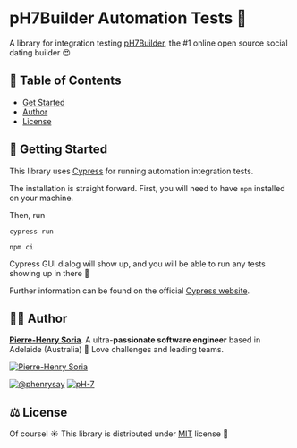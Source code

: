 # pH7Builder Automation Tests 🤖

A library for integration testing [pH7Builder](https://github.com/pH7Software/pH7-Social-Dating-CMS), the #1 online open source
social dating builder 😍

## 📖 Table of Contents
- [Get Started](#-getting-started)
- [Author](#-author)
- [License](#-license)

## 📖 Getting Started

This library uses [Cypress](https://cypress.io) for running automation integration tests.

The installation is straight forward. First, you will need to have `npm` installed on your machine.

Then, run
```console
cypress run

npm ci
```

Cypress GUI dialog will show up, and you will be able to run any tests showing up in there 🙂


Further information can be found on the official [Cypress website](https://cypress.io).

## 🧑‍🍳 Author

**[Pierre-Henry Soria](https://ph7.me)**. A ultra-**passionate software engineer** based in Adelaide (Australia) 🌴 Love
challenges and leading teams.

[![Pierre-Henry Soria](https://s.gravatar.com/avatar/a210fe61253c43c869d71eaed0e90149?s=200)](https://ph7.me 'Pierre-Henry Soria resume')

[![@phenrysay][twitter-image]](https://twitter.com/phenrysay "Follow Me on Twitter") [![pH-7][github-image]](https://github.com/pH-7 "Follow Me GitHub @pH-7")

## ⚖️ License

Of course! ☀️ This library is distributed under [MIT](https://github.com/pH-7/CuteLinkNames/blob/main/LICENSE.md)
license 🎉


<!-- GitHub's Markdown reference links -->
[twitter-image]: https://img.shields.io/badge/Twitter-1DA1F2?style=for-the-badge&logo=twitter&logoColor=white
[github-image]: https://img.shields.io/badge/GitHub-100000?style=for-the-badge&logo=github&logoColor=white
